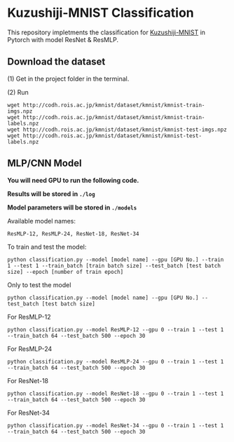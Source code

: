 # Kuzushiji-MNIST Classification

This repository impletments the classification for [Kuzushiji-MNIST](https://github.com/rois-codh/kmnist) in Pytorch with model ResNet & ResMLP.



## Download the dataset

(1) Get in the project folder in the terminal.

(2) Run

```shell
wget http://codh.rois.ac.jp/kmnist/dataset/kmnist/kmnist-train-imgs.npz
wget http://codh.rois.ac.jp/kmnist/dataset/kmnist/kmnist-train-labels.npz
wget http://codh.rois.ac.jp/kmnist/dataset/kmnist/kmnist-test-imgs.npz
wget http://codh.rois.ac.jp/kmnist/dataset/kmnist/kmnist-test-labels.npz
```



## MLP/CNN Model

**You will need GPU to run the following code.**

**Results will be stored in `./log`**

**Model parameters will be stored in `./models`**



Available model names:

```
ResMLP-12, ResMLP-24, ResNet-18, ResNet-34
```

To train and test the model:

```shell
python classification.py --model [model name] --gpu [GPU No.] --train 1 --test 1 --train_batch [train batch size] --test_batch [test batch size] --epoch [number of train epoch]
```

Only to test the model

```shell
python classification.py --model [model name] --gpu [GPU No.] --test_batch [test batch size] 
```



For ResMLP-12

```shell
python classification.py --model ResMLP-12 --gpu 0 --train 1 --test 1 --train_batch 64 --test_batch 500 --epoch 30
```

For ResMLP-24

```shell
python classification.py --model ResMLP-24 --gpu 0 --train 1 --test 1 --train_batch 64 --test_batch 500 --epoch 30
```

For ResNet-18

```shell
python classification.py --model ResNet-18 --gpu 0 --train 1 --test 1 --train_batch 64 --test_batch 500 --epoch 30
```

For ResNet-34

```shell
python classification.py --model ResNet-34 --gpu 0 --train 1 --test 1 --train_batch 64 --test_batch 500 --epoch 30
```

